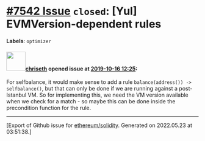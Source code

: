 # [\#7542 Issue](https://github.com/ethereum/solidity/issues/7542) `closed`: [Yul] EVMVersion-dependent rules
**Labels**: `optimizer`


#### <img src="https://avatars.githubusercontent.com/u/9073706?v=4" width="50">[chriseth](https://github.com/chriseth) opened issue at [2019-10-16 12:25](https://github.com/ethereum/solidity/issues/7542):

For selfbalance, it would make sense to add a rule `balance(address()) -> selfbalance()`, but that can only be done if we are running against a post-Istanbul VM. So for implementing this, we need the VM version available when we check for a match - so maybe this can be done inside the precondition function for the rule.




-------------------------------------------------------------------------------



[Export of Github issue for [ethereum/solidity](https://github.com/ethereum/solidity). Generated on 2022.05.23 at 03:51:38.]
